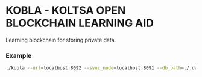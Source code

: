 # KOBLA - KOLTSA OPEN BLOCKCHAIN LEARNING AID
Learning blockchain for storing private data.

### Example
```bash
./kobla --url=localhost:8092 --sync_node=localhost:8091 --db_path=./.data2 2> log2.txt
```